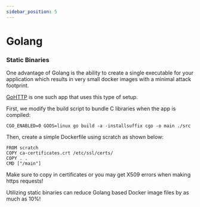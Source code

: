 ```yaml
---
sidebar_position: 5
---
```


# Golang

### Static Binaries

One advantage of Golang is the ability to create a single executable for your application which results in very small docker images with a minimal attack footprint.

[GoHTTP](https://github.com/Fairbanks-io/GoHTTP) is one such app that uses this type of setup.

First, we modify the build script to bundle C libraries when the app is compiled:
```
CGO_ENABLED=0 GOOS=linux go build -a -installsuffix cgo -o main ./src
```

Then, create a simple Dockerfile using scratch as shown below:
```
FROM scratch
COPY ca-certificates.crt /etc/ssl/certs/
COPY . .
CMD ["/main"]
```

Make sure to copy in certificates or you may get X509 errors when making https requests!

Utilizing static binaries can reduce Golang based Docker image files by as much as 10%!
